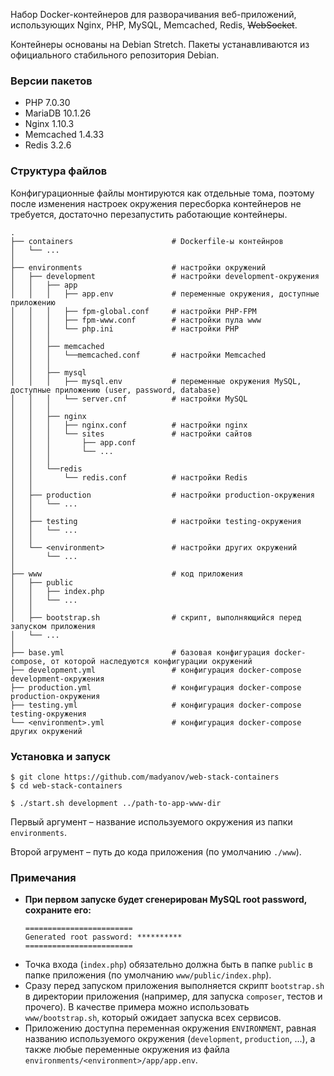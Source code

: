 Набор Docker-контейнеров для разворачивания веб-приложений, использующих Nginx, PHP, MySQL, Memcached, Redis, ~~WebSocket~~.

Контейнеры основаны на Debian Stretch. Пакеты устанавливаются из официального стабильного репозитория Debian.

### Версии пакетов

- PHP 7.0.30
- MariaDB 10.1.26
- Nginx 1.10.3
- Memcached 1.4.33
- Redis 3.2.6

### Структура файлов

Конфигурационные файлы монтируются как отдельные тома, поэтому после изменения настроек окружения пересборка контейнеров не требуется, достаточно перезапустить работающие контейнеры.

```
.
├── containers                      # Dockerfile-ы контейнров
│   └── ...
│
├── environments                    # настройки окружений
│   ├── development                 # настройки development-окружения
│   │   ├── app
│   │   │   ├── app.env             # переменные окружения, доступные приложению
│   │   │   ├── fpm-global.conf     # настройки PHP-FPM
│   │   │   ├── fpm-www.conf        # настройки пула www
│   │   │   └── php.ini             # настройки PHP
│   │   │
│   │   ├── memcached
│   │   │   └──memcached.conf       # настройки Memcached
│   │   │
│   │   ├── mysql
│   │   │   ├── mysql.env           # переменные окружения MySQL, доступные приложению (user, password, database)
│   │   │   └── server.cnf          # настройки MySQL
│   │   │
│   │   ├── nginx
│   │   │   ├── nginx.conf          # настройки nginx
│   │   │   └── sites               # настройки сайтов
│   │   │       ├── app.conf
│   │   │       └── ...
│   │   │
│   │   └──redis
│   │       └── redis.conf          # настройки Redis
│   │
│   ├── production                  # настройки production-окружения
│   │   └── ...
│   │
│   ├── testing                     # настройки testing-окружения
│   │   └── ...
│   │
│   └── <environment>               # настройки других окружений
│       └── ...
│
├── www                             # код приложения
│   ├── public
│   │   ├── index.php
│   │   └── ...
│   │
│   ├── bootstrap.sh                # скрипт, выполняющийся перед запуском приложения
│   └── ...
│
├── base.yml                        # базовая конфигурация docker-compose, от которой наследуются конфигурации окружений
├── development.yml                 # конфигурация docker-compose development-окружения
├── production.yml                  # конфигурация docker-compose production-окружения
├── testing.yml                     # конфигурация docker-compose testing-окружения
└── <environment>.yml               # конфигурация docker-compose других окружений
```

### Установка и запуск

```
$ git clone https://github.com/madyanov/web-stack-containers
$ cd web-stack-containers
```

```
$ ./start.sh development ../path-to-app-www-dir
```

Первый аргумент – название используемого окружения из папки `environments`.

Второй агрумент – путь до кода приложения (по умолчанию `./www`).

### Примечания

- **При первом запуске будет сгенерирован MySQL root password, сохраните его:**
    ```
    ========================
    Generated root password: **********
    ========================
    ```
- Точка входа (`index.php`) обязательно должна быть в папке `public` в папке приложения (по умолчанию `www/public/index.php`).
- Сразу перед запуском приложения выполняется скрипт `bootstrap.sh` в директории приложения (например, для запуска `composer`, тестов и прочего). В качестве примера можно использовать `www/bootstrap.sh`, который ожидает запуска всех сервисов.
- Приложению доступна переменная окружения `ENVIRONMENT`, равная названию используемого окружения (`development`, `production`, ...), а также любые переменные окружения из файла `environments/<environment>/app/app.env`.
